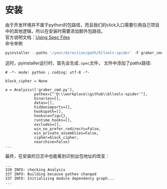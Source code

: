 # 安装  
由于开发环境并不属于python的包路径，而且我们的click入口需要引用自己项目中的其他逻辑，所以在安装时需要添加额外包路径。  
官方说明文档：[Using Spec Files](https://pyinstaller.readthedocs.io/en/stable/spec-files.html)  
命令举例  
``` Python  
pyinstaller --paths '/your/direction/path/bllools-spider' -F graber_cmd.py
```  

这时，pyinstaller运行时，首先会生成```.spec```文件， 文件中添加了pathx路径:  
```
# -*- mode: python ; coding: utf-8 -*-

block_cipher = None

a = Analysis(['graber_cmd.py'],
             pathex=["'D:\\workplace\\github\\bllools-spider'"],
             binaries=[],
             datas=[],
             hiddenimports=[],
             hookspath=[],
             hooksconfig={},
             runtime_hooks=[],
             excludes=[],
             win_no_prefer_redirects=False,
             win_private_assemblies=False,
             cipher=block_cipher,
             noarchive=False)
...

```  

最终，在安装的日志中也能看到识别出包地址的改变：  
```
...   
320 INFO: checking Analysis
337 INFO: Building because pathex changed        
337 INFO: Initializing module dependency graph...
...
```